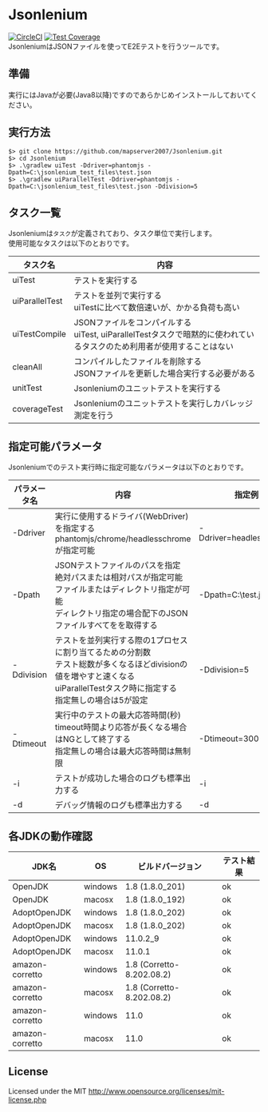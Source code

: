 # Jsonlenium
[![CircleCI](https://circleci.com/gh/mapserver2007/Jsonlenium/tree/master.svg?style=svg)](https://circleci.com/gh/mapserver2007/Jsonlenium/tree/master)
[![Test Coverage](https://api.codeclimate.com/v1/badges/fa780bc872652811102c/test_coverage)](https://codeclimate.com/github/mapserver2007/Jsonlenium/test_coverage)  
JsonleniumはJSONファイルを使ってE2Eテストを行うツールです。

## 準備
実行にはJavaが必要(Java8以降)ですのであらかじめインストールしておいてください。

## 実行方法
```
$> git clone https://github.com/mapserver2007/Jsonlenium.git
$> cd Jsonlenium
$> .\gradlew uiTest -Ddriver=phantomjs -Dpath=C:\jsonlenium_test_files\test.json
$> .\gradlew uiParallelTest -Ddriver=phantomjs -Dpath=C:\jsonlenium_test_files\test.json -Ddivision=5
```

## タスク一覧
Jsonleniumは`タスク`が定義されており、タスク単位で実行します。<br>
使用可能なタスクは以下のとおりです。

| タスク名       | 内容                                                                                                                     |
|----------------|--------------------------------------------------------------------------------------------------------------------------|
| uiTest         | テストを実行する                                                                                                         |
| uiParallelTest | テストを並列で実行する<br>uiTestに比べて数倍速いが、かかる負荷も高い                                                     |
| uiTestCompile  | JSONファイルをコンパイルする<br>uiTest, uiParallelTestタスクで暗黙的に使われているタスクのため利用者が使用することはない |
| cleanAll       | コンパイルしたファイルを削除する<br>JSONファイルを更新した場合実行する必要がある                                         |
| unitTest       | Jsonleniumのユニットテストを実行する                                                                                     |
| coverageTest   | Jsonleniumのユニットテストを実行しカバレッジ測定を行う                                                                   |

## 指定可能パラメータ
Jsonleniumでのテスト実行時に指定可能なパラメータは以下のとおりです。

| パラメータ名 | 内容                                                                                                                                                                               | 指定例                  | 必須 |
|--------------|------------------------------------------------------------------------------------------------------------------------------------------------------------------------------------|-------------------------|------|
| -Ddriver     | 実行に使用するドライバ(WebDriver)を指定する<br>phantomjs/chrome/headlesschromeが指定可能                                                                                           | -Ddriver=headlesschrome | ◯    |
| -Dpath       | JSONテストファイルのパスを指定<br>絶対パスまたは相対パスが指定可能 ファイルまたはディレクトリ指定が可能<br>ディレクトリ指定の場合配下のJSONファイルすべてをを取得する              | -Dpath=C:\test.json     | ◯    |
| -Ddivision   | テストを並列実行する際の1プロセスに割り当てるための分割数<br>テスト総数が多くなるほどdivisionの値を増やすと速くなる<br>uiParallelTestタスク時に指定する<br>指定無しの場合は5が設定 | -Ddivision=5            | -    |
| -Dtimeout    | 実行中のテストの最大応答時間(秒)<br>timeout時間より応答が長くなる場合はNGとして終了する<br>指定無しの場合は最大応答時間は無制限                                                    | -Dtimeout=300           | -    |
| -i           | テストが成功した場合のログも標準出力する                                                                                                                                           | -i                      | -    |
| -d           | デバッグ情報のログも標準出力する                                                                                                                                                   | -d                      | -    |

## 各JDKの動作確認
| JDK名           | OS      | ビルドバージョン          | テスト結果 |
|-----------------|---------|---------------------------|------------|
| OpenJDK         | windows | 1.8 (1.8.0_201)           | ok         |
| OpenJDK         | macosx  | 1.8 (1.8.0_192)           | ok         |
| AdoptOpenJDK    | windows | 1.8 (1.8.0_202)           | ok         |
| AdoptOpenJDK    | macosx  | 1.8 (1.8.0_202)           | ok         |
| AdoptOpenJDK    | windows | 11.0.2_9                  | ok         |
| AdoptOpenJDK    | macosx  | 11.0.1                    | ok         |
| amazon-corretto | windows | 1.8 (Corretto-8.202.08.2) | ok         |
| amazon-corretto | macosx  | 1.8 (Corretto-8.202.08.2) | ok         |
| amazon-corretto | windows | 11.0                      | ok         |
| amazon-corretto | macosx  | 11.0                      | ok         |

## License
Licensed under the MIT
http://www.opensource.org/licenses/mit-license.php
